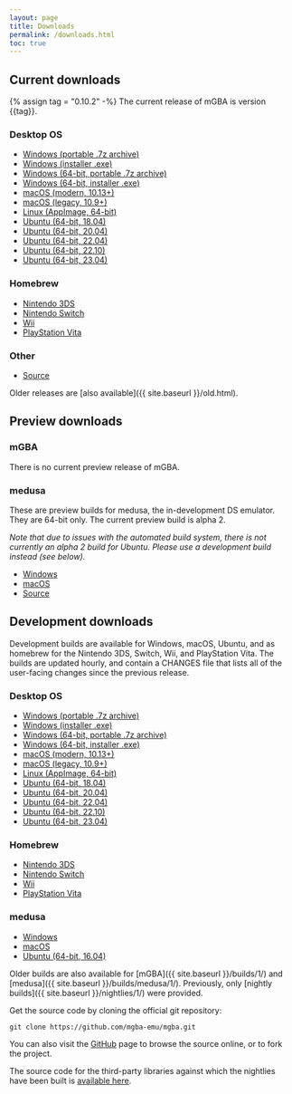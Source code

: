 ```yaml
---
layout: page
title: Downloads
permalink: /downloads.html
toc: true
---
```


Current downloads
-----------------

{% assign tag = "0.10.2" -%}
The current release of mGBA is version {{tag}}.

### Desktop OS
* [Windows (portable .7z archive)](https://github.com/mgba-emu/mgba/releases/download/{{tag}}/mGBA-{{tag}}-win32.7z)
* [Windows (installer .exe)](https://github.com/mgba-emu/mgba/releases/download/{{tag}}/mGBA-{{tag}}-win32-installer.exe)
* [Windows (64-bit, portable .7z archive)](https://github.com/mgba-emu/mgba/releases/download/{{tag}}/mGBA-{{tag}}-win64.7z)
* [Windows (64-bit, installer .exe)](https://github.com/mgba-emu/mgba/releases/download/{{tag}}/mGBA-{{tag}}-win64-installer.exe)
* [macOS (modern, 10.13+)](https://github.com/mgba-emu/mgba/releases/download/{{tag}}/mGBA-{{tag}}-macos.dmg)
* [macOS (legacy, 10.9+)](https://github.com/mgba-emu/mgba/releases/download/{{tag}}/mGBA-{{tag}}-osx.dmg)
* [Linux (AppImage, 64-bit)](https://github.com/mgba-emu/mgba/releases/download/{{tag}}/mGBA-{{tag}}-appimage-x64.appimage)
* [Ubuntu (64-bit, 18.04)](https://github.com/mgba-emu/mgba/releases/download/{{tag}}/mGBA-{{tag}}-ubuntu64-bionic.tar.xz)
* [Ubuntu (64-bit, 20.04)](https://github.com/mgba-emu/mgba/releases/download/{{tag}}/mGBA-{{tag}}-ubuntu64-focal.tar.xz)
* [Ubuntu (64-bit, 22.04)](https://github.com/mgba-emu/mgba/releases/download/{{tag}}/mGBA-{{tag}}-ubuntu64-jammy.tar.xz)
* [Ubuntu (64-bit, 22.10)](https://github.com/mgba-emu/mgba/releases/download/{{tag}}/mGBA-{{tag}}-ubuntu64-kinetic.tar.xz)
* [Ubuntu (64-bit, 23.04)](https://github.com/mgba-emu/mgba/releases/download/{{tag}}/mGBA-{{tag}}-ubuntu64-lunar.tar.xz)

### Homebrew
* [Nintendo 3DS](https://github.com/mgba-emu/mgba/releases/download/{{tag}}/mGBA-{{tag}}-3ds.7z)
* [Nintendo Switch](https://github.com/mgba-emu/mgba/releases/download/{{tag}}/mGBA-{{tag}}-switch.7z)
* [Wii](https://github.com/mgba-emu/mgba/releases/download/{{tag}}/mGBA-{{tag}}-wii.7z)
* [PlayStation Vita](https://github.com/mgba-emu/mgba/releases/download/{{tag}}/mGBA-{{tag}}-vita.7z)

### Other
* [Source](https://github.com/mgba-emu/mgba/archive/{{tag}}.tar.gz)

Older releases are [also available]({{ site.baseurl }}/old.html).

Preview downloads
-----------------

### mGBA

There is no current preview release of mGBA.

### medusa

These are preview builds for medusa, the in-development DS emulator. They are 64-bit only. The current preview build is alpha 2.

_Note that due to issues with the automated build system, there is not currently an alpha 2 build for Ubuntu.
Please use a development build instead (see below)._

* [Windows](https://github.com/mgba-emu/mgba/releases/download/medusa-a2/medusa-a2-win64.7z)
* [macOS](https://github.com/mgba-emu/mgba/releases/download/medusa-a2/medusa-a2-osx.tar.xz)
* [Source](https://github.com/mgba-emu/mgba/archive/medusa-a2.tar.gz)

Development downloads
---------------------

Development builds are available for Windows, macOS, Ubuntu, and as homebrew for the Nintendo 3DS, Switch, Wii, and PlayStation Vita.
The builds are updated hourly, and contain a CHANGES file that lists all of the user-facing changes since the previous release.

### Desktop OS
* [Windows (portable .7z archive)](https://s3.amazonaws.com/mgba/mGBA-build-latest-win32.7z)
* [Windows (installer .exe)](https://s3.amazonaws.com/mgba/mGBA-build-installer-latest-win32.exe)
* [Windows (64-bit, portable .7z archive)](https://s3.amazonaws.com/mgba/mGBA-build-latest-win64.7z)
* [Windows (64-bit, installer .exe)](https://s3.amazonaws.com/mgba/mGBA-build-installer-latest-win64.exe)
* [macOS (modern, 10.13+)](https://s3.amazonaws.com/mgba/mGBA-build-latest-macos.dmg)
* [macOS (legacy, 10.9+)](https://s3.amazonaws.com/mgba/mGBA-build-latest-osx.dmg)
* [Linux (AppImage, 64-bit)](https://s3.amazonaws.com/mgba/mGBA-build-latest-appimage-x64.appimage)
* [Ubuntu (64-bit, 18.04)](https://s3.amazonaws.com/mgba/mGBA-build-latest-ubuntu64-bionic.tar.xz)
* [Ubuntu (64-bit, 20.04)](https://s3.amazonaws.com/mgba/mGBA-build-latest-ubuntu64-focal.tar.xz)
* [Ubuntu (64-bit, 22.04)](https://s3.amazonaws.com/mgba/mGBA-build-latest-ubuntu64-jammy.tar.xz)
* [Ubuntu (64-bit, 22.10)](https://s3.amazonaws.com/mgba/mGBA-build-latest-ubuntu64-kinetic.tar.xz)
* [Ubuntu (64-bit, 23.04)](https://s3.amazonaws.com/mgba/mGBA-build-latest-ubuntu64-lunar.tar.xz)

### Homebrew
* [Nintendo 3DS](https://s3.amazonaws.com/mgba/mGBA-build-latest-3ds.7z)
* [Nintendo Switch](https://s3.amazonaws.com/mgba/mGBA-build-latest-switch.7z)
* [Wii](https://s3.amazonaws.com/mgba/mGBA-build-latest-wii.7z)
* [PlayStation Vita](https://s3.amazonaws.com/mgba/mGBA-build-latest-vita.7z)

### medusa
* [Windows](https://s3.amazonaws.com/mgba/medusa-build-latest-win64.7z)
* [macOS](https://s3.amazonaws.com/mgba/medusa-build-latest-osx.tar.xz)
* [Ubuntu (64-bit, 16.04)](https://s3.amazonaws.com/mgba/medusa-build-latest-ubuntu64-xenial.tar.xz)

Older builds are also available for [mGBA]({{ site.baseurl }}/builds/1/) and [medusa]({{ site.baseurl }}/builds/medusa/1/).
Previously, only [nightly builds]({{ site.baseurl }}/nightlies/1/) were provided.

Get the source code by cloning the official git repository:

    git clone https://github.com/mgba-emu/mgba.git

You can also visit the [GitHub](https://github.com/mgba-emu/mgba/) page to browse the source online, or to fork the project.

The source code for the third-party libraries against which the nightlies have been built is [available here](https://github.com/mgba-emu/dependencies).
